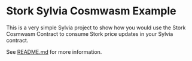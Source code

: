 # Stork Sylvia Cosmwasm Example

This is a very simple Sylvia project to show how you would use the Stork Cosmwasm Contract to consume Stork price updates in your Sylvia contract.

See [README.md](../README.md) for more information.